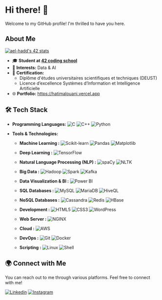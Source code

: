 # Hi there! 👋

Welcome to my GitHub profile! I'm thrilled to have you here.

## About Me

[![ael-hadd's 42 stats](https://badge.mediaplus.ma/green/haalouan)](https://profile.intra.42.fr/users/haalouan)
- 🎓 **Student at [42 coding school](https://www.42.fr/)**
- 🌱 **Interests:** Data & AI
- 📜 **Certification:**
  - Diplôme d'études universitaires scientifiques et techniques (DEUST)
  - Licence d’excellence Systèmes d’Information et Intelligence Artificielle
- 🌐 **Portfolio:** https://hatimalouani.vercel.app

## 🛠️ Tech Stack

- **Programming Languages:**
  ![C](https://img.shields.io/badge/C-A8B9CC?style=flat&logo=c&logoColor=white)
  ![C++](https://img.shields.io/badge/C++-00599C?style=flat&logo=c%2B%2B&logoColor=white)
  ![Python](https://img.shields.io/badge/Python-3776AB?style=flat&logo=python&logoColor=white)


- **Tools & Technologies:**
  
  - **Machine Learning :**
    ![Scikit-learn](https://img.shields.io/badge/Scikit--learn-F7931E?style=flat&logo=scikit-learn&logoColor=white)
    ![Pandas](https://img.shields.io/badge/Pandas-150458?style=flat&logo=pandas&logoColor=white)
    ![Matplotlib](https://img.shields.io/badge/Matplotlib-008CBA?style=flat&logo=matplotlib&logoColor=white)
    
  - **Deep Learning :**
    ![TensorFlow](https://img.shields.io/badge/TensorFlow-FF6F00?style=flat&logo=tensorflow&logoColor=white)
 
  - **Natural Language Processing (NLP) :**
    ![spaCy](https://img.shields.io/badge/spaCy-09A3D5?style=flat&logo=spacy&logoColor=white)
    ![NLTK](https://img.shields.io/badge/NLTK-85BA45?style=flat&logo=nltk&logoColor=white)

  - **Big Data :**
    ![Hadoop](https://img.shields.io/badge/Hadoop-007ACC?style=flat&logo=apache-hadoop&logoColor=white)
    ![Spark](https://img.shields.io/badge/Spark-ED1B24?style=flat&logo=apache-spark&logoColor=white)
    ![Kafka](https://img.shields.io/badge/Kafka-231F20?style=flat&logo=apache-kafka&logoColor=white)
    
  - **Data Visualization & BI :**
    ![Power BI](https://img.shields.io/badge/Power%20BI-F2C811?style=flat&logo=power-bi&logoColor=black)
    
  - **SQL Databases :**
    ![MySQL](https://img.shields.io/badge/MySQL-007ACC?style=flat&logo=MySQL&logoColor=white)
    ![MariaDB](https://img.shields.io/badge/MariaDB-003545?style=flat&logo=mariadb&logoColor=white)
    ![HiveQL](https://img.shields.io/badge/HiveQL-FDEE21?style=flat&logo=apache-hive&logoColor=black)

  - **NoSQL Databases :**
    ![Cassandra](https://img.shields.io/badge/Cassandra-1287B1?style=flat&logo=apache-cassandra&logoColor=white)
    ![Redis](https://img.shields.io/badge/Redis-DC382D?style=flat&logo=redis&logoColor=white)
    ![HBase](https://img.shields.io/badge/HBase-5E2F41?style=flat&logo=apache-hbase&logoColor=white)

  - **Development :**
    ![HTML5](https://img.shields.io/badge/HTML5-E34F26?style=flat&logo=html5&logoColor=white)
    ![CSS3](https://img.shields.io/badge/CSS3-1572B6?style=flat&logo=css3&logoColor=white)
    ![WordPress](https://img.shields.io/badge/WordPress-21759B?style=flat&logo=wordpress&logoColor=white)

  - **Web Server :**
    ![NGINX](https://img.shields.io/badge/NGINX-009639?style=flat&logo=nginx&logoColor=white)
    
  - **Cloud :**
    ![AWS](https://img.shields.io/badge/AWS-232F3E?style=flat&logo=amazon-aws&logoColor=white)

  - **DevOps :**
    ![Git](https://img.shields.io/badge/Git-F05032?style=flat&logo=git&logoColor=white)
    ![Docker](https://img.shields.io/badge/Docker-2496ED?style=flat&logo=docker&logoColor=white)

  - **Scripting :**
    ![Linux](https://img.shields.io/badge/Linux-FCC624?style=flat&logo=linux&logoColor=white)
    ![Shell](https://img.shields.io/badge/Shell%20Scripting-4EAA25?style=flat&logo=gnu-bash&logoColor=white)
    
## 🌍 Connect with Me

You can reach out to me through various platforms. Feel free to connect with me!

[![Linkedin](https://img.shields.io/badge/LinkedIn-0077B5?style=for-the-badge&logo=linkedin&logoColor=white)](https://www.linkedin.com/in/hatim-alouani-527617304/)
[![Instagram](https://img.shields.io/badge/Instagram-E4405F?style=for-the-badge&logo=instagram&logoColor=white)](https://instagram.com/hatim_alouani/)

<!--
**HatimAlouani/Cloneg7** is a ✨ special ✨ repository because its `README.md` (this file) appears on your GitHub profile.
You can click the Preview link to take a look at your changes.
-->
